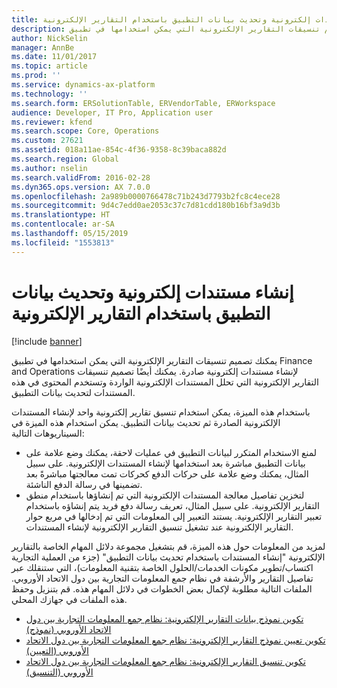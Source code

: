 ```yaml
---
title: إنشاء مستندات إلكترونية وتحديث بيانات التطبيق باستخدام التقارير الإلكترونية​
description: يمكنك تصميم تنسيقات التقارير الإلكترونية التي يمكن استخدامها في تطبيق Finance and Operations لإنشاء مستندات إلكترونية صادرة. يمكنك أيضًا تصميم تنسيقات التقارير الإلكترونية التي تحلل المستندات الإلكترونية الواردة وتستخدم المحتوى في هذه المستندات لتحديث بيانات التطبيق.
author: NickSelin
manager: AnnBe
ms.date: 11/01/2017
ms.topic: article
ms.prod: ''
ms.service: dynamics-ax-platform
ms.technology: ''
ms.search.form: ERSolutionTable, ERVendorTable, ERWorkspace
audience: Developer, IT Pro, Application user
ms.reviewer: kfend
ms.search.scope: Core, Operations
ms.custom: 27621
ms.assetid: 018a11ae-854c-4f36-9358-8c39baca882d
ms.search.region: Global
ms.author: nselin
ms.search.validFrom: 2016-02-28
ms.dyn365.ops.version: AX 7.0.0
ms.openlocfilehash: 2a989b0000766478c71b243d7793b2fc8c4ece28
ms.sourcegitcommit: 9d4c7edd0ae2053c37c7d81cdd180b16bf3a9d3b
ms.translationtype: HT
ms.contentlocale: ar-SA
ms.lasthandoff: 05/15/2019
ms.locfileid: "1553813"
---
```

# <a name="generate-electronic-documents-and-update-application-data-by-using-er"></a>إنشاء مستندات إلكترونية وتحديث بيانات التطبيق باستخدام التقارير الإلكترونية​

[!include [banner](../includes/banner.md)]

يمكنك تصميم تنسيقات التقارير الإلكترونية التي يمكن استخدامها في تطبيق Finance and Operations لإنشاء مستندات إلكترونية صادرة. يمكنك أيضًا تصميم تنسيقات التقارير الإلكترونية التي تحلل المستندات الإلكترونية الواردة وتستخدم المحتوى في هذه المستندات لتحديث بيانات التطبيق.

باستخدام هذه الميزة، يمكن استخدام تنسيق تقارير إلكترونية واحد لإنشاء المستندات الإلكترونية الصادرة ثم تحديث بيانات التطبيق. يمكن استخدام هذه الميزة في السيناريوهات التالية:

- لمنع الاستخدام المتكرر لبيانات التطبيق في عمليات لاحقة، يمكنك وضع علامة على بيانات التطبيق مباشرة بعد استخدامها لإنشاء المستندات الإلكترونية. على سبيل المثال، يمكنك وضع علامة على حركات الدفع كحركات تمت معالجتها مباشرةً بعد تضمينها في رسالة الدفع الناشئة.
- لتخزين تفاصيل معالجة المستندات الإلكترونية التي تم إنشاؤها باستخدام منطق التقارير الإلكترونية. على سبيل المثال، تعريف رسالة دفع فريد يتم إنشاؤه باستخدام تعبير التقارير الإلكترونية. يستند التعبير إلى المعلومات التي تم إدخالها في مربع حوار التقارير الإلكترونية عند تشغيل تنسيق التقارير الإلكترونية لإنشاء المستندات.

لمزيد من المعلومات حول هذه الميزة، قم بتشغيل مجموعة دلائل المهام الخاصة بالتقارير الإلكترونية "إنشاء المستندات باستخدام تحديث بيانات التطبيق" (جزء من العملية التجارية اكتساب/تطوير مكونات الخدمات/الحلول الخاصة بتقنية المعلومات)، التي ستنقلك عبر تفاصيل التقارير والأرشفة في نظام جمع المعلومات التجارية بين دول الاتحاد الأوروبي. الملفات التالية مطلوبة لإكمال بعض الخطوات في دلائل المهام هذه. قم بتنزيل وحفظ هذه الملفات في جهازك المحلي.

- [تكوين نموذج بيانات التقارير الإلكترونية: نظام جمع المعلومات التجارية بين دول الاتحاد الأوروبي (نموذج)](https://go.microsoft.com/fwlink/?linkid=849038)
- [تكوين تعيين نموذج التقارير الإلكترونية: نظام جمع المعلومات التجارية بين دول الاتحاد الأوروبي (التعيين)](https://go.microsoft.com/fwlink/?linkid=849038)
- [تكوين تنسيق التقارير الإلكترونية: نظام جمع المعلومات التجارية بين دول الاتحاد الأوروبي (التنسيق)](https://go.microsoft.com/fwlink/?linkid=849038)
